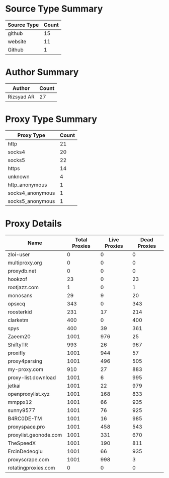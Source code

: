 # Source Type Summary

| Source Type | Count |
|-------------|-------|
| github | 15 |
| website | 11 |
| Github | 1 |


# Author Summary

| Author | Count |
|--------|-------|
| Rizsyad AR | 27 |


# Proxy Type Summary

| Proxy Type | Count |
|------------|-------|
| http | 21 |
| socks4 | 20 |
| socks5 | 22 |
| https | 14 |
| unknown | 4 |
| http_anonymous | 1 |
| socks4_anonymous | 1 |
| socks5_anonymous | 1 |


# Proxy Details

| Name | Total Proxies | Live Proxies | Dead Proxies |
|------|---------------|--------------|---------------|
| zloi-user | 0 | 0 | 0 |
| multiproxy.org | 0 | 0 | 0 |
| proxydb.net | 0 | 0 | 0 |
| hookzof | 23 | 0 | 23 |
| rootjazz.com | 1 | 0 | 1 |
| monosans | 29 | 9 | 20 |
| opsxcq | 343 | 0 | 343 |
| roosterkid | 231 | 17 | 214 |
| clarketm | 400 | 0 | 400 |
| spys | 400 | 39 | 361 |
| Zaeem20 | 1001 | 976 | 25 |
| ShiftyTR | 993 | 26 | 967 |
| proxifly | 1001 | 944 | 57 |
| proxy4parsing | 1001 | 496 | 505 |
| my-proxy.com | 910 | 27 | 883 |
| proxy-list.download | 1001 | 6 | 995 |
| jetkai | 1001 | 22 | 979 |
| openproxylist.xyz | 1001 | 168 | 833 |
| mmppx12 | 1001 | 66 | 935 |
| sunny9577 | 1001 | 76 | 925 |
| B4RC0DE-TM | 1001 | 16 | 985 |
| proxyspace.pro | 1001 | 458 | 543 |
| proxylist.geonode.com | 1001 | 331 | 670 |
| TheSpeedX | 1001 | 190 | 811 |
| ErcinDedeoglu | 1001 | 66 | 935 |
| proxyscrape.com | 1001 | 998 | 3 |
| rotatingproxies.com | 0 | 0 | 0 |
